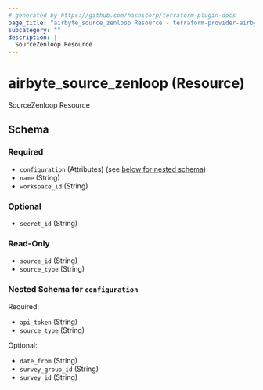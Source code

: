```yaml
---
# generated by https://github.com/hashicorp/terraform-plugin-docs
page_title: "airbyte_source_zenloop Resource - terraform-provider-airbyte-new"
subcategory: ""
description: |-
  SourceZenloop Resource
---
```


# airbyte_source_zenloop (Resource)

SourceZenloop Resource



<!-- schema generated by tfplugindocs -->
## Schema

### Required

- `configuration` (Attributes) (see [below for nested schema](#nestedatt--configuration))
- `name` (String)
- `workspace_id` (String)

### Optional

- `secret_id` (String)

### Read-Only

- `source_id` (String)
- `source_type` (String)

<a id="nestedatt--configuration"></a>
### Nested Schema for `configuration`

Required:

- `api_token` (String)
- `source_type` (String)

Optional:

- `date_from` (String)
- `survey_group_id` (String)
- `survey_id` (String)


